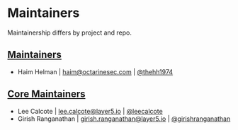 # Maintainers

Maintainership differs by project and repo.

## [Maintainers](https://github.com/orgs/layer5io/teams/octarine-maintainers/members)
  - Haim Helman | <haim@octarinesec.com> | [@thehh1974](https://github.com/thehh1974)
  
## [Core Maintainers](https://github.com/orgs/layer5io/teams/maintainers/members)
  - Lee Calcote | <lee.calcote@layer5.io> | [@leecalcote](https://github.com/leecalcote)
  - Girish Ranganathan | <girish.ranganathan@layer5.io> | [@girishranganathan](https://github.com/girishranganathan)
